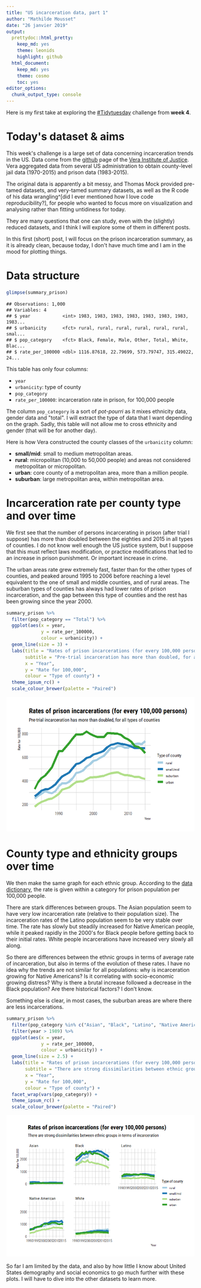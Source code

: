 ```yaml
---
title: "US incarceration data, part 1"
author: "Mathilde Mousset"
date: "26 janvier 2019"
output: 
  prettydoc::html_pretty:
    keep_md: yes
    theme: leonids
    highlight: github
  html_document: 
    keep_md: yes
    theme: cosmo
    toc: yes
editor_options: 
  chunk_output_type: console
---
```





Here is my first take at exploring the [#Tidytuesday](https://github.com/rfordatascience/tidytuesday/tree/master/data/2019/2019-01-22) challenge from **week 4**. 

# Today's dataset & aims

This week's challenge is a large set of data concerning incarceration trends in the US. Data come from the [github](https://github.com/vera-institute/incarceration_trends) page of the [Vera Institute of Justice](http://trends.vera.org/incarceration-rates?data=localJail). Vera aggregated data from several US administration to obtain county-level jail data (1970-2015) and prison data (1983-2015).

The original data is apparently a bit messy, and Thomas Mock provided pre-tamed datasets, and very-tamed summary datasets, as well as the R code of his data wrangling^[did I ever mentioned how I love code reproducibility?], for people who wanted to focus more on visualization and analysing rather than fitting untidiness for today.

They are many questions that one can study, even with the (slightly) reduced datasets, and I think I will explore some of them in different posts.

In this first (short) post, I will focus on the prison incarceration summary, as it is already clean, because today, I don't have much time and I am in the mood for plotting things.


# Data structure



```r
glimpse(summary_prison)
```

```
## Observations: 1,000
## Variables: 4
## $ year            <int> 1983, 1983, 1983, 1983, 1983, 1983, 1983, 1983...
## $ urbanicity      <fct> rural, rural, rural, rural, rural, rural, smal...
## $ pop_category    <fct> Black, Female, Male, Other, Total, White, Blac...
## $ rate_per_100000 <dbl> 1116.87618, 22.79699, 573.79747, 315.49022, 24...
```

This table has only four columns:
- `year`  
- `urbanicity`: type of county  
- `pop_category`  
- `rate_per_100000`: incarceration rate in prison, for 100,000 people   

The column `pop_category` is a sort of *pot-pourri* as it mixes ethnicity data, gender data and "total". I will extract the type of data that I want depending on the graph. Sadly, this table will not allow me to cross ethnicity and gender (that will be for another day). 


Here is how Vera constructed the county classes of the `urbanicity` column:  
- **small/mid**: small to medium metropolitan areas.  
- **rural**: micropolitan (10,000 to 50,000 people) and areas not considered metropolitan or micropolitan.  
- **urban**: core county of a metropolitan area, more than a million people.  
- **suburban**: large metropolitan area, within metropolitan area.  


# Incarceration rate per county type and over time

We first see that the number of persons incarcerating in prison (after trial I suppose) has more than doubled between the eighties and 2015 in all types of counties. I do not know well enough the US justice system, but I suppose that this must reflect laws modification, or practice modifications that led to an increase in prison punishment. Or important increase in crime.

The urban areas rate grew extremely fast, faster than for the other types of counties, and peaked around 1995 to 2006 before reaching a level equivalent to the one of small and middle counties, and of rural areas. The suburban types of counties has always had lower rates of prison incarceration, and the gap between this type of counties and the rest has been growing since the year 2000.



```r
summary_prison %>% 
  filter(pop_category == "Total") %>% 
  ggplot(aes(x = year,
             y = rate_per_100000,
             colour = urbanicity)) +
  geom_line(size = 3) +
  labs(title = "Rates of prison incarcerations (for every 100,000 persons)",
       subtitle = "Pre-trial incarceration has more than doubled, for all types of counties", 
       x = "Year",
       y = "Rate for 100,000",
       colour = "Type of county") +
  theme_ipsum_rc() +
  scale_colour_brewer(palette = "Paired")
```

![](analysis_1_files/figure-html/all-1.png)<!-- -->


# County type and ethnicity groups over time

We then make the same graph for each ethnic group. According to the [data dictionary]("https://github.com/rfordatascience/tidytuesday/tree/master/data/2019/2019-01-22"), the rate is given within a category for prison population per 100,000 people.

There are stark differences between groups. The Asian population seem to have very low incarceration rate (relative to their population size). The incarceration rates of the Latino population seem to be very stable over time. The rate has slowly but steadily increased for Native American people, while it peaked rapidly in the 2000's for Black people before getting back to their initial rates. White people incarcerations have increased very slowly all along.

So there are differences between the ethnic groups in terms of average rate of incarceration, but also in terms of the evolution of these rates. I have no idea why the trends are not similar for all populations: why is incarceration growing for Native Americans? Is it correlating with socio-economic growing distress? Why is there a brutal increase followed a decrease in the Black population? Are there historical factors? I don't know.

Something else is clear, in most cases, the suburban areas are where there are less incarcerations.


```r
summary_prison %>% 
  filter(pop_category %in% c("Asian", "Black", "Latino", "Native American", "White")) %>% 
  filter(year > 1989) %>% 
  ggplot(aes(x = year,
             y = rate_per_100000,
             colour = urbanicity)) +
  geom_line(size = 2.5) +
  labs(title = "Rates of prison incarcerations (for every 100,000 persons)",
       subtitle = "There are strong dissimilarities between ethnic groups in terms of incarceration", 
       x = "Year",
       y = "Rate for 100,000",
       colour = "Type of county") +
  facet_wrap(vars(pop_category)) +
  theme_ipsum_rc() +
  scale_colour_brewer(palette = "Paired")
```

![](analysis_1_files/figure-html/unnamed-chunk-2-1.png)<!-- -->


So far I am limited by the data, and also by how little I know about United States demography and social economics to go much further with these plots. I will have to dive into the other datasets to learn more.


